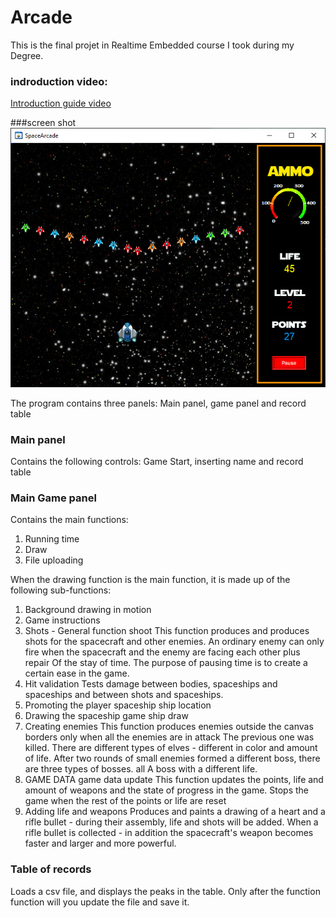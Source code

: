 # Arcade
This is the final projet in Realtime Embedded course I took during my Degree.

### indroduction video:

[Introduction guide video](https://youtu.be/KNqgvRG7JUo)

###screen shot
![Screenshot](Capture.PNG)

The program contains three panels:
Main panel, game panel and record table
### Main panel
Contains the following controls:
Game Start, inserting name and record table
### Main Game panel
Contains the main functions:
1. Running time
2. Draw 
3. File uploading

When the drawing function is the main function, it is made up of the following sub-functions:
  1. Background drawing in motion
  2. Game instructions
  3. Shots - General function shoot
        This function produces and produces shots for the spacecraft and other enemies.
        An ordinary enemy can only fire when the spacecraft and the enemy are facing each other plus repair
        Of the stay of time.
        The purpose of pausing time is to create a certain ease in the game.
  4. Hit validation
        Tests damage between bodies, spaceships and spaceships and between shots and spaceships.
  5. Promoting the player spaceship ship location
  6. Drawing the spaceship game ship draw
  7. Creating enemies
        This function produces enemies outside the canvas borders only when all the enemies are in attack
        The previous one was killed. There are different types of elves - different in color and amount of life.
        After two rounds of small enemies formed a different boss, there are three types of bosses. all
        A boss with a different life.
  8. GAME DATA game data update
        This function updates the points, life and amount of weapons and the state of progress in the game.
        Stops the game when the rest of the points or life are reset
  9. Adding life and weapons
        Produces and paints a drawing of a heart and a rifle bullet - during their assembly, life and shots will be added.
        When a rifle bullet is collected - in addition the spacecraft's weapon becomes faster and larger and more powerful.

### Table of records
Loads a csv file, and displays the peaks in the table.
Only after the function function will you update the file and save it.
